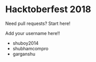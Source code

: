 # Hacktoberfest 2018
Need pull requests? Start here!

Add your username here!!
- shuboy2014
- shubhamcompro
- garganshu
